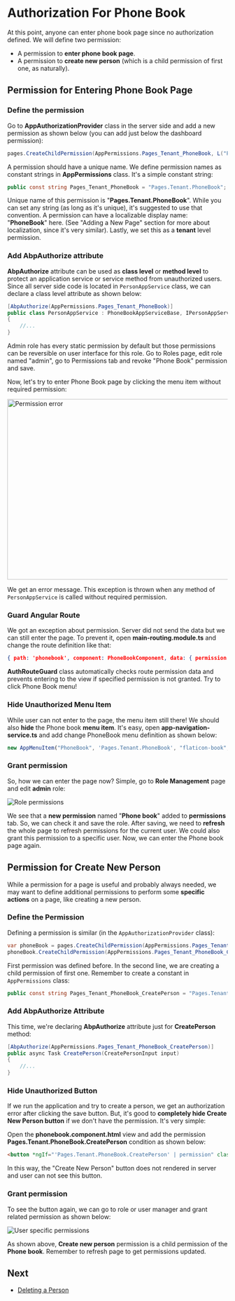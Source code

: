 # Authorization For Phone Book

At this point, anyone can enter phone book page since no authorization
defined. We will define two permission:

- A permission to **enter phone book page**.
- A permission to **create new person** (which is a child permission
  of first one, as naturally).

## Permission for Entering Phone Book Page

### Define the permission

Go to **AppAuthorizationProvider** class in the server side and add a new permission as shown below (you can add just below the dashboard permission):

```csharp
pages.CreateChildPermission(AppPermissions.Pages_Tenant_PhoneBook, L("PhoneBook" | localize), multiTenancySides: MultiTenancySides.Tenant);
```

A permission should have a unique name. We define permission names as constant strings in **AppPermissions** class. It's a simple constant string:

```csharp
public const string Pages_Tenant_PhoneBook = "Pages.Tenant.PhoneBook";
```

Unique name of this permission is "**Pages.Tenant.PhoneBook**". While you can set any string (as long as it's unique), it's suggested to use that convention. A permission can have a localizable display name: "**PhoneBook**" here. (See "Adding a New Page" section for more about localization, since it's very similar). Lastly, we set this as a **tenant** level permission.

### Add AbpAuthorize attribute

**AbpAuthorize** attribute can be used as **class level** or **method level** to protect an application service or service method from unauthorized users. Since all server side code is located in `PersonAppService` class, we can declare a class level attribute as shown below:

```csharp
[AbpAuthorize(AppPermissions.Pages_Tenant_PhoneBook)]
public class PersonAppService : PhoneBookAppServiceBase, IPersonAppService
{
    //...
}
```

Admin role has every static permission by default but those permissions can be reversible on user interface for this role. Go to Roles page, edit role named "admin", go to Permissions tab and revoke "Phone Book" permission and save.

Now, let's try to enter Phone Book page by clicking the menu item without required permission:

<img src="images/phonebook-permission-error.png" alt="Permission error" class="img-thumbnail" width="505" height="412" />

We get an error message. This exception is thrown when any method of `PersonAppService` is called without required permission.

### Guard Angular Route

We got an exception about permission. Server did not send the data but we can still enter the page. To prevent it, open **main-routing.module.ts** and change the route definition like that:

```json
{ path: 'phonebook', component: PhoneBookComponent, data: { permission: 'Pages.Tenant.PhoneBook' } }
```

**AuthRouteGuard** class automatically checks route permission data and prevents entering to the view if specified permission is not granted. Try to click Phone Book menu!

### Hide Unauthorized Menu Item

While user can not enter to the page, the menu item still there! We should also **hide** the Phone book **menu item**. It's easy, open **app-navigation-service.ts** and add change PhoneBook menu definition as shown below:

```typescript
new AppMenuItem("PhoneBook", 'Pages.Tenant.PhoneBook', "flaticon-book", "/app/main/phonebook")
```

### Grant permission

So, how we can enter the page now? Simple, go to **Role Management** page and edit **admin** role:

<img src="images/role-permissions-with-phonebook1.png" alt="Role permissions" class="img-thumbnail" />

We see that a **new permission** named "**Phone book**" added to **permissions** tab. So, we can check it and save the role. After saving, we need to **refresh** the whole page to refresh permissions for the current user. We could also grant this permission to a specific user. Now, we can enter the Phone book page again.

## Permission for Create New Person

While a permission for a page is useful and probably always needed, we may want to define additional permissions to perform some **specific actions** on a page, like creating a new person.

### Define the Permission

Defining a permission is similar (in the `AppAuthorizationProvider` class):

```csharp
var phoneBook = pages.CreateChildPermission(AppPermissions.Pages_Tenant_PhoneBook, L("PhoneBook" | localize), multiTenancySides: MultiTenancySides.Tenant);
phoneBook.CreateChildPermission(AppPermissions.Pages_Tenant_PhoneBook_CreatePerson, L("CreateNewPerson" | localize), multiTenancySides: MultiTenancySides.Tenant);
```

First permission was defined before. In the second line, we are creating a child permission of first one. Remember to create a constant in `AppPermissions` class:

```csharp
public const string Pages_Tenant_PhoneBook_CreatePerson = "Pages.Tenant.PhoneBook.CreatePerson";
```

### Add AbpAuthorize Attribute

This time, we're declaring **AbpAuthorize** attribute just for **CreatePerson** method:

```csharp
[AbpAuthorize(AppPermissions.Pages_Tenant_PhoneBook_CreatePerson)]
public async Task CreatePerson(CreatePersonInput input)
{
    //...
}
```

### Hide Unauthorized Button

If we run the application and try to create a person, we get an authorization error after clicking the save button. But, it's good to **completely hide Create New Person button** if we don't have the permission. It's very simple:

Open the **phonebook.component.html** view and add the permission **Pages.Tenant.PhoneBook.CreatePerson** condition as shown below:

```html
<button *ngIf="'Pages.Tenant.PhoneBook.CreatePerson' | permission" class="btn btn-primary" (click)="createPersonModal.show()"><i class="fa fa-plus"></i> {{l("CreateNewPerson" | localize)}}</button>
```

In this way, the "Create New Person" button does not rendered in server and user can not see this button.

### Grant permission

To see the button again, we can go to role or user manager and grant related permission as shown below:

<img src="images/user-permissions-phonebook1.png" alt="User specific permissions" class="img-thumbnail" />

As shown above, **Create new person** permission is a child permission of the **Phone book**. Remember to refresh page to get permissions updated.

## Next

- [Deleting a Person](Developing-Step-By-Step-Angular-Deleting-Person)